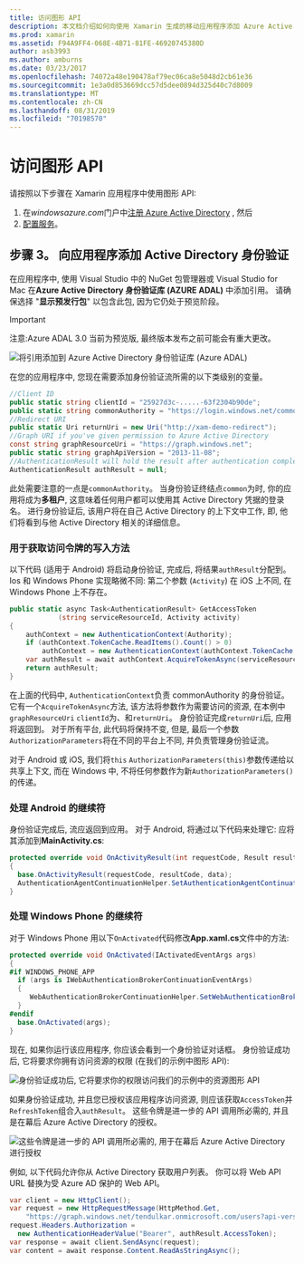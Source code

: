 ```yaml
---
title: 访问图形 API
description: 本文档介绍如何向使用 Xamarin 生成的移动应用程序添加 Azure Active Directory 身份验证。
ms.prod: xamarin
ms.assetid: F94A9FF4-068E-4B71-81FE-46920745380D
author: asb3993
ms.author: amburns
ms.date: 03/23/2017
ms.openlocfilehash: 74072a48e190478af79ec06ca8e5048d2cb61e36
ms.sourcegitcommit: 1e3a0d853669dcc57d5dee0894d325d40c7d8009
ms.translationtype: MT
ms.contentlocale: zh-CN
ms.lasthandoff: 08/31/2019
ms.locfileid: "70198570"
---
```

# <a name="accessing-the-graph-api"></a>访问图形 API

请按照以下步骤在 Xamarin 应用程序中使用图形 API:

1. 在*windowsazure.com*门户中[注册 Azure Active Directory](~/cross-platform/data-cloud/active-directory/get-started/register.md) , 然后
2. [配置服务](~/cross-platform/data-cloud/active-directory/get-started/configure.md)。

## <a name="step-3-adding-active-directory-authentication-to-an-app"></a>步骤 3。 向应用程序添加 Active Directory 身份验证

在应用程序中, 使用 Visual Studio 中的 NuGet 包管理器或 Visual Studio for Mac 在**Azure Active Directory 身份验证库 (AZURE ADAL)** 中添加引用。
请确保选择 "**显示预发行包**" 以包含此包, 因为它仍处于预览阶段。

> [!IMPORTANT]
> 注意:Azure ADAL 3.0 当前为预览版, 最终版本发布之前可能会有重大更改。 


![](graph-images/06.-adal-nuget-package.jpg "将引用添加到 Azure Active Directory 身份验证库 (Azure ADAL)")

在您的应用程序中, 您现在需要添加身份验证流所需的以下类级别的变量。

```csharp
//Client ID
public static string clientId = "25927d3c-.....-63f2304b90de";
public static string commonAuthority = "https://login.windows.net/common"
//Redirect URI
public static Uri returnUri = new Uri("http://xam-demo-redirect");
//Graph URI if you've given permission to Azure Active Directory
const string graphResourceUri = "https://graph.windows.net";
public static string graphApiVersion = "2013-11-08";
//AuthenticationResult will hold the result after authentication completes
AuthenticationResult authResult = null;
```

此处需要注意的一点是`commonAuthority`。 当身份验证终结点`common`为时, 你的应用将成为**多租户**, 这意味着任何用户都可以使用其 Active Directory 凭据的登录名。 进行身份验证后, 该用户将在自己 Active Directory 的上下文中工作, 即, 他们将看到与他 Active Directory 相关的详细信息。

### <a name="write-method-to-acquire-access-token"></a>用于获取访问令牌的写入方法

以下代码 (适用于 Android) 将启动身份验证, 完成后, 将结果`authResult`分配到。 Ios 和 Windows Phone 实现略微不同: 第二个参数 (`Activity`) 在 iOS 上不同, 在 Windows Phone 上不存在。

```csharp
public static async Task<AuthenticationResult> GetAccessToken
            (string serviceResourceId, Activity activity)
{
    authContext = new AuthenticationContext(Authority);
    if (authContext.TokenCache.ReadItems().Count() > 0)
        authContext = new AuthenticationContext(authContext.TokenCache.ReadItems().First().Authority);
    var authResult = await authContext.AcquireTokenAsync(serviceResourceId, clientId, returnUri, new AuthorizationParameters(activity));
    return authResult;
}  
```

在上面的代码中, `AuthenticationContext`负责 commonAuthority 的身份验证。 它有一个`AcquireTokenAsync`方法, 该方法将参数作为需要访问的资源, 在本例中`graphResourceUri` `clientId`为、和`returnUri`。 身份验证完成`returnUri`后, 应用将返回到。 对于所有平台, 此代码将保持不变, 但是, 最后一个参数`AuthorizationParameters`将在不同的平台上不同, 并负责管理身份验证流。

对于 Android 或 iOS, 我们将`this` `AuthorizationParameters(this)`参数传递给以共享上下文, 而在 Windows 中, 不将任何参数作为新`AuthorizationParameters()`的传递。

### <a name="handle-continuation-for-android"></a>处理 Android 的继续符

身份验证完成后, 流应返回到应用。 对于 Android, 将通过以下代码来处理它: 应将其添加到**MainActivity.cs**:


```csharp
protected override void OnActivityResult(int requestCode, Result resultCode, Intent data)
{
  base.OnActivityResult(requestCode, resultCode, data);
  AuthenticationAgentContinuationHelper.SetAuthenticationAgentContinuationEventArgs(requestCode, resultCode, data);
}
```

### <a name="handle-continuation-for-windows-phone"></a>处理 Windows Phone 的继续符

对于 Windows Phone 用以下`OnActivated`代码修改**App.xaml.cs**文件中的方法:

```csharp
protected override void OnActivated(IActivatedEventArgs args)
{
#if WINDOWS_PHONE_APP
  if (args is IWebAuthenticationBrokerContinuationEventArgs)
  {
     WebAuthenticationBrokerContinuationHelper.SetWebAuthenticationBrokerContinuationEventArgs(args as IWebAuthenticationBrokerContinuationEventArgs);
  }
#endif
  base.OnActivated(args);
}
```

现在, 如果你运行该应用程序, 你应该会看到一个身份验证对话框。
身份验证成功后, 它将要求你拥有访问资源的权限 (在我们的示例中图形 API):

![](graph-images/08.-authentication-flow.jpg "身份验证成功后, 它将要求你的权限访问我们的示例中的资源图形 API")

如果身份验证成功, 并且您已授权该应用程序访问资源, 则应该获取`AccessToken`并`RefreshToken`组合入`authResult`。 这些令牌是进一步的 API 调用所必需的, 并且是在幕后 Azure Active Directory 的授权。

![](graph-images/07.-access-token-for-authentication.jpg "这些令牌是进一步的 API 调用所必需的, 用于在幕后 Azure Active Directory 进行授权")

例如, 以下代码允许你从 Active Directory 获取用户列表。 你可以将 Web API URL 替换为受 Azure AD 保护的 Web API。

```csharp
var client = new HttpClient();
var request = new HttpRequestMessage(HttpMethod.Get,
    "https://graph.windows.net/tendulkar.onmicrosoft.com/users?api-version=2013-04-05");
request.Headers.Authorization =
  new AuthenticationHeaderValue("Bearer", authResult.AccessToken);
var response = await client.SendAsync(request);
var content = await response.Content.ReadAsStringAsync();
```

